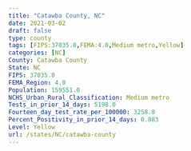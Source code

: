 ```yaml
---
title: "Catawba County, NC"
date: 2021-03-02
draft: false
type: county
tags: [FIPS:37035.0,FEMA:4.0,Medium metro,Yellow]
categories: [NC]
County: Catawba County
State: NC
FIPS: 37035.0
FEMA_Region: 4.0
Population: 159551.0
NCHS_Urban_Rural_Classification: Medium metro
Tests_in_prior_14_days: 5198.0
Fourteen_day_test_rate_per_100000: 3258.0
Percent_Positivity_in_prior_14_days: 0.083
Level: Yellow
url: /states/NC/catawba-county
---
```




